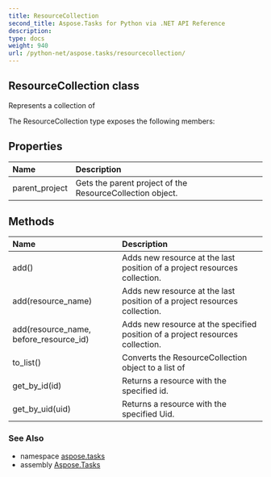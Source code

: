```yaml
---
title: ResourceCollection
second_title: Aspose.Tasks for Python via .NET API Reference
description: 
type: docs
weight: 940
url: /python-net/aspose.tasks/resourcecollection/
---
```


## ResourceCollection class

Represents a collection of

The ResourceCollection type exposes the following members:
## Properties
| Name | Description |
| :- | :- |
|parent_project|Gets the parent project of the ResourceCollection object.|
## Methods
| Name | Description |
| :- | :- |
|add()|Adds new resource at the last position of a project resources collection.|
|add(resource_name)|Adds new resource at the last position of a project resources collection.|
|add(resource_name, before_resource_id)|Adds new resource at the specified position of a project resources collection.|
|to_list()|Converts the ResourceCollection object to a list of|
|get_by_id(id)|Returns a resource with the specified id.|
|get_by_uid(uid)|Returns a resource with the specified Uid.|

### See Also

* namespace [aspose.tasks](/tasks/python-net/aspose.tasks/)
* assembly [Aspose.Tasks](/tasks/python-net/)

